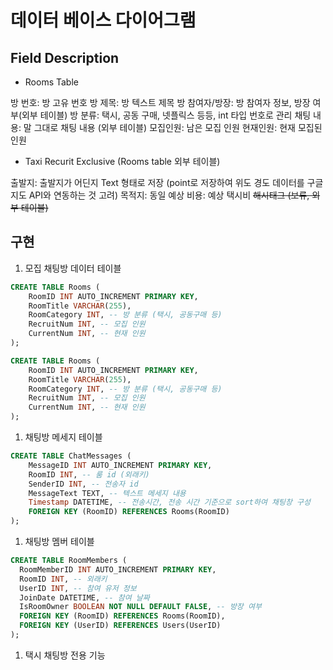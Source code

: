 # 데이터 베이스 다이어그램

## **Field Description**

- Rooms Table

방 번호: 방 고유 번호
방 제목: 방 텍스트 제목
방 참여자/방장: 방 참여자 정보, 방장 여부(외부 테이블)
방 분류: 택시, 공동 구매, 넷플릭스 등등, int 타입 번호로 관리
채팅 내용: 말 그대로 채팅 내용 (외부 테이블)
모집인원: 남은 모집 인원
현재인원: 현재 모집된 인원

- Taxi Recurit Exclusive (Rooms table 외부 테이블)

출발지: 출발지가 어딘지 Text 형태로 저장
(point로 저장하여 위도 경도 데이터를 구글 지도 API와 연동하는 것 고려)
목적지: 동일 
예상 비용: 예상 택시비
~~해시태그 (보류, 외부 테이블)~~

## **구현**

1. 모집 채팅방 데이터 테이블

```sql
CREATE TABLE Rooms (
	RoomID INT AUTO_INCREMENT PRIMARY KEY,
	RoomTitle VARCHAR(255),
	RoomCategory INT, -- 방 분류 (택시, 공동구매 등)
	RecruitNum INT, -- 모집 인원
	CurrentNum INT, -- 현재 인원
);
```

```sql
CREATE TABLE Rooms (
	RoomID INT AUTO_INCREMENT PRIMARY KEY,
	RoomTitle VARCHAR(255),
	RoomCategory INT, -- 방 분류 (택시, 공동구매 등)
	RecruitNum INT, -- 모집 인원
	CurrentNum INT, -- 현재 인원
);
```

1. 채팅방 메세지 테이블

```sql
CREATE TABLE ChatMessages (
	MessageID INT AUTO_INCREMENT PRIMARY KEY,
	RoomID INT, -- 룸 id (외래키)
	SenderID INT, -- 전송자 id
	MessageText TEXT, -- 텍스트 메세지 내용
	Timestamp DATETIME, -- 전송시간, 전송 시간 기준으로 sort하여 채팅창 구성
	FOREIGN KEY (RoomID) REFERENCES Rooms(RoomID)
);
```

1. 채팅방 멤버 테이블

```sql
CREATE TABLE RoomMembers (
  RoomMemberID INT AUTO_INCREMENT PRIMARY KEY,
  RoomID INT, -- 외래키
  UserID INT, -- 참여 유저 정보
  JoinDate DATETIME, -- 참여 날짜
  IsRoomOwner BOOLEAN NOT NULL DEFAULT FALSE, -- 방장 여부
  FOREIGN KEY (RoomID) REFERENCES Rooms(RoomID),
  FOREIGN KEY (UserID) REFERENCES Users(UserID)
);
```

1. 택시 채팅방 전용 기능

